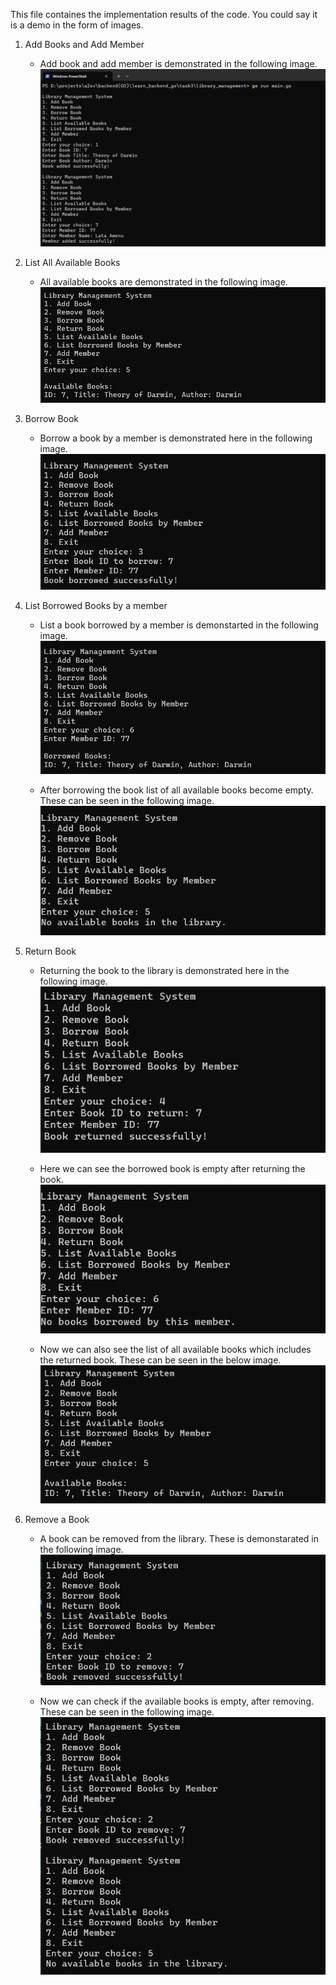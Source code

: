 This file containes the implementation results of the code. You could say it is a demo in the form of images.

1. Add Books and Add Member

   - Add book and add member is demonstrated in the following image.
     ![alt text](image.png)

2. List All Available Books

   - All available books are demonstrated in the following image.
     ![alt text](image-1.png)

3. Borrow Book

   - Borrow a book by a member is demonstrated here in the following image.
     ![alt text](image-2.png)

4. List Borrowed Books by a member

   - List a book borrowed by a member is demonstarted in the following image.
     ![alt text](image-3.png)

   - After borrowing the book list of all available books become empty. These can be seen in the following image.
     ![alt text](image-4.png)

5. Return Book

   - Returning the book to the library is demonstrated here in the following image.
     ![alt text](image-5.png)

   - Here we can see the borrowed book is empty after returning the book.
     ![alt text](image-6.png)

   - Now we can also see the list of all available books which includes the returned book. These can be seen in the below image.
     ![alt text](image-7.png)

6. Remove a Book

   - A book can be removed from the library. These is demonstarated in the following image.
     ![alt text](image-8.png)

   - Now we can check if the available books is empty, after removing. These can be seen in the following image.
     ![alt text](image-9.png)
